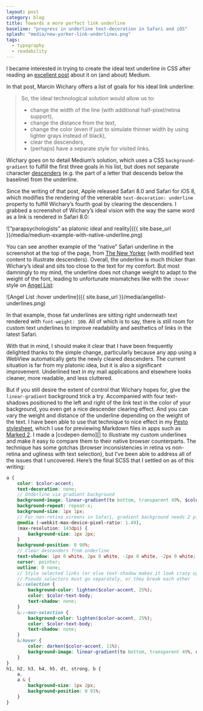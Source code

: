 ```yaml
---
layout: post
category: blog
title: Towards a more perfect link underline
baseline: "progress in underline text-decoration in Safari and iOS"
splash: "media/new-yorker-link-underlines.png"
tags:
  - typography
  - readability
---
```


I became interested in trying to create the ideal text underline in CSS after reading an [excellent post][medium-post-underlines] about it on (and about) Medium.

In that post, Marcin Wichary offers a list of goals for his ideal link underline:

> So, the ideal technological solution would allow us to:
>
> - change the width of the line (with additional half-pixel/retina support),
> - change the distance from the text,
> - change the color (even if just to simulate thinner width by using lighter grays instead of black),
> - clear the descenders,
> - (perhaps) have a separate style for visited links.

Wichary goes on to detail Medium’s solution, which uses a CSS `background-gradient` to fulfill the first three goals in his list, but does not separate character [descenders][] (e.g. the part of a letter that descends below the baseline) from the underline.

Since the writing of that post, Apple released Safari 8.0 and Safari for iOS 8, which modifies the rendering of the venerable `text-decoration: underline` property to fulfill Wichary’s fourth goal by clearing the descenders. I grabbed a screenshot of Wichary’s ideal vision with the way the same word as a link is rendered in Safari 8.0:

![“parapsychologists” as platonic ideal and reality]({{ site.base_url }}/media/medium-example-with-native-underline.png)

You can see another example of the “native” Safari underline in the screenshot at the top of the page, from [The New Yorker][] (with modified text content to illustrate descenders). Overall, the underline is much thicker than Wichary’s ideal and sits too close to the text for my comfort. But most damningly to my mind, the underline does not change weight to adapt to the weight of the font, leading to unfortunate mismatches like with the `:hover` style on [Angel List][]:

![Angel List :hover underline]({{ site.base_url }}/media/angellist-underlines.png)

In that example, those fat underlines are sitting right underneath text rendered with `font-weight: 100`. All of which is to say, there is still room for custom text underlines to improve readability and aesthetics of links in the latest Safari.

With that in mind, I should make it clear that I have been frequently delighted thanks to the simple change, particularly because any app using a WebView automatically gets the newly cleared descenders. The current situation is far from my platonic idea, but it is also a significant improvement. Underlined text in my mail applications and elsewhere looks cleaner, more readable, and less cluttered.

But if you still desire the extent of control that Wichary hopes for, give the `linear-gradient` background trick a try. Accompanied with four text-shadows positioned to the left and right of the link text in the color of your background, you even get a nice descender clearing effect. And you can vary the weight and distance of the underline depending on the weight of the text. I have been able to use that technique to nice effect in my [Pesto stylesheet][], which I use for previewing Markdown files in apps such as [Marked 2][]. I made a [codepen demo][] to illustrate my custom underlines and make it easy to compare them to their native browser counterparts. The technique has some gotchas (browser inconsistencies in retina vs non-retina and ugliness with text selection), but I’ve been able to address all of the issues that I uncovered. Here’s the final SCSS that I settled on as of this writing:

```scss
a {
	color: $color-accent;
	text-decoration: none;
	// Underline via gradient background
	background-image: linear-gradient(to bottom, transparent 49%, $color-accent 50%);
	background-repeat: repeat-x;
	background-size: 1px 1px;
	// For non-retina screens in Safari, gradient background needs 2 pixels of height to show any underline
	@media (-webkit-max-device-pixel-ratio: 1.49),
	(max-resolution: 143dpi) {
		background-size: 1px 2px;
	}
	background-position: 0 90%;
	// Clear descenders from underline
	text-shadow: 1px 0 white, 2px 0 white, -1px 0 white, -2px 0 white;
	cursor: pointer;
	outline: 0 none;
	// Style selected links (or else text-shadow makes it look crazy ugly)
    // Pseudo selectors must go separately, or they break each other
	&::selection {
		background-color: lighten($color-accent, 25%);
		color: $color-text-body;
		text-shadow: none;
	}
	&::-moz-selection {
		background-color: lighten($color-accent, 25%);
		color: $color-text-body;
		text-shadow: none;
	}
	&:hover {
		color: darken($color-accent, 11%);
		background-image: linear-gradient(to bottom, transparent 49%, darken($color-accent, 6%) 50%);
	}
}
h1, h2, h3, h4, h5, dt, strong, b {
	a,
    a & {
		background-size: 1px 2px;
		background-position: 0 91%;
	}
}
```

[medium-post-underlines]: https://medium.com/designing-medium/crafting-link-underlines-on-medium-7c03a9274f9
[descenders]: https://en.wikipedia.org/wiki/Descender
[The New Yorker]: http://www.newyorker.com
[Angel List]: https://angel.co/jobs
[Pesto stylesheet]: https://github.com/acusti/Custom-Marked-Styles
[Marked 2]: http://marked2app.com
[codepen]: http://codepen.io/acusti/editor/gbabKQ
